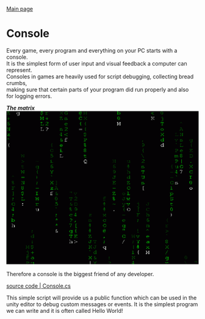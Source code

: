 [Main page](../../readme.md)

# Console
Every game, every program and everything on your PC starts with a console.  
It is the simplest form of user input and visual feedback a computer can represent.  
Consoles in games are heavily used for script debugging, collecting bread crumbs,  
making sure that certain parts of your program did run properly and also  
for logging errors.

***The matrix***\
<img src="../../img/matrix.gif" alt="thematrix" height="400"/>

Therefore a console is the biggest friend of any developer.

[source code | Console.cs](../Unity/Assets/Console/Console.cs)

This simple script will provide us a public function which can be used in the
unity editor to debug custom messages or events. 
It is the simplest program we can write and it is often called
Hello World!